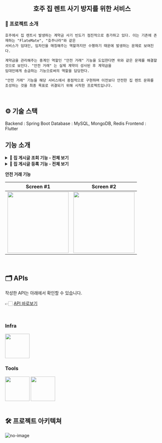 
<div align="center">

<!-- logo -->
## 호주 집 렌트 사기 방지를 위한 서비스

</div> 

### 📝 프로젝트 소개


```
호주에서 집 렌트시 발생하는 계약금 사기 빈도가 점진적으로 증가하고 있다. 이는 기존에 존재하는 "FlateMate", "호주나라"와 같은
서비스가 임대인, 임차인을 매칭해주는 역할까지만 수행하기 때문에 발생하는 문제로 보여진다.

계약금을 관리해주는 중계인 역할인 "안전 거래" 기능을 도입한다면 위와 같은 문제를 해결할 것으로 보인다. "안전 거래" 는 실제 계약이 성사된 후 계약금을
임대인에게 송금하는 기능으로써의 역할을 담당한다.

"안전 거래" 기능을 해당 서비스에서 중점적으로 구현하며 이전보다 안전한 집 렌트 문화를 조성하는 것을 최종 목표로 귀결되기 위해 시작한 프로젝트입니다.
```

<br />



## ⚙ 기술 스택

Backend : Spring Boot
Database : MySQL, MongoDB, Redis
Frontend : Flutter


## 기능 소개


<details>
  <summary><b>📍 집 게시글 조회 기능 - 전체 보기</b></summary>
|메인화면|집 리스트|맵 클러스터|필터링|API 주소 검색|
|:---:|:---:|:---:|:---:|:---:|
|<img src="https://github.com/user-attachments/assets/93780742-9e11-4839-b258-6165eb578643" width="200"/>|<img src="https://github.com/user-attachments/assets/1bf1eca2-1cfa-45b3-b03d-5bc28be3fd39" width="200"/>|<img src="https://github.com/user-attachments/assets/d84937b8-fea5-48dd-8abf-37c0ab1c490c" width="200"/>|<img src="https://github.com/user-attachments/assets/b58e4d1b-7c9a-47a2-a41c-8b9ba64ac89f" width="200"/>|<img src="https://github.com/user-attachments/assets/01bb6b2b-4f2a-49b8-935c-7cfb34cdec7b" width="200"/>

|상세 화면1|상세 화면2| 대화 전송|
|:---:|:---:|:---:|
|<img src="https://github.com/user-attachments/assets/bdb029f3-5edd-4314-a781-d640f49d6ce0" width="200"/>|<img src="https://github.com/user-attachments/assets/a9a2cb03-8075-4ca8-86b6-9e8bed7fa595" width="200"/>|<img src="https://github.com/user-attachments/assets/9ece2fab-65b9-499c-a156-0f39ac28723a" width="200"/>
</details>

<details>
  <summary><b>📍 집 게시글 등록 기능 - 전체 보기</b></summary>

|등록 시작|이미지 등록|주소 등록|주소 검증|가격 등록|
|:---:|:---:|:---:|:---:|:---:|
|<img src="https://github.com/user-attachments/assets/100f996c-0680-4463-b97a-441787d8a94d" width="200"/>|<img src="https://github.com/user-attachments/assets/b187d7bb-f4b9-4469-887b-090a8f2b7ebc" width="200"/>|<img src="https://github.com/user-attachments/assets/c9f2eaa3-05fa-47b1-a31b-9d777c8ac923" width="200"/>|<img src="https://github.com/user-attachments/assets/319d9bbe-9991-49b4-bbe6-52a3c9344de6" width="200"/>|<img src="https://github.com/user-attachments/assets/1d21236a-d7d1-4b5e-ac92-5b92cedd97c2" width="200"/>|

|상세정보 등록1|상세정보 등록2|등록 완료|
|:---:|:---:|:---:|
|<img src="https://github.com/user-attachments/assets/e81e36f9-8eab-4ece-a034-303281f2e0d2" width="200"/>|<img src="https://github.com/user-attachments/assets/1daaba46-a649-42e4-b584-1ca79b16f69d" width="200"/>|<img src="https://github.com/user-attachments/assets/bac0af26-cfb8-46f7-a2f3-9885be5f9a6a" width="200"/>|

</details>

**안전 거래 기능**

|Screen #1|Screen #2|
|:---:|:---:|
|<img src="https://user-images.githubusercontent.com/80824750/208456048-acbf44a8-cd71-4132-b35a-500047adbe1c.gif" width="200"/>|<img src="https://user-images.githubusercontent.com/80824750/208456234-fb5fe434-aa65-4d7a-b955-89098d5bbe0b.gif" width="200"/>|



<br />

## 🗂️ APIs
작성한 API는 아래에서 확인할 수 있습니다.

👉🏻 [API 바로보기](/backend/APIs.md)


<br />


### Infra
<div>
<img src="https://github.com/yewon-Noh/readme-template/blob/main/skills/AWSEC2.png?raw=true" width="80">
</div>

### Tools
<div>
<img src="https://github.com/yewon-Noh/readme-template/blob/main/skills/Github.png?raw=true" width="80">
<img src="https://github.com/yewon-Noh/readme-template/blob/main/skills/Notion.png?raw=true" width="80">
</div>

<br />

## 🛠️ 프로젝트 아키텍쳐
![no-image](https://user-images.githubusercontent.com/80824750/208294567-738dd273-e137-4bbf-8307-aff64258fe03.png)





